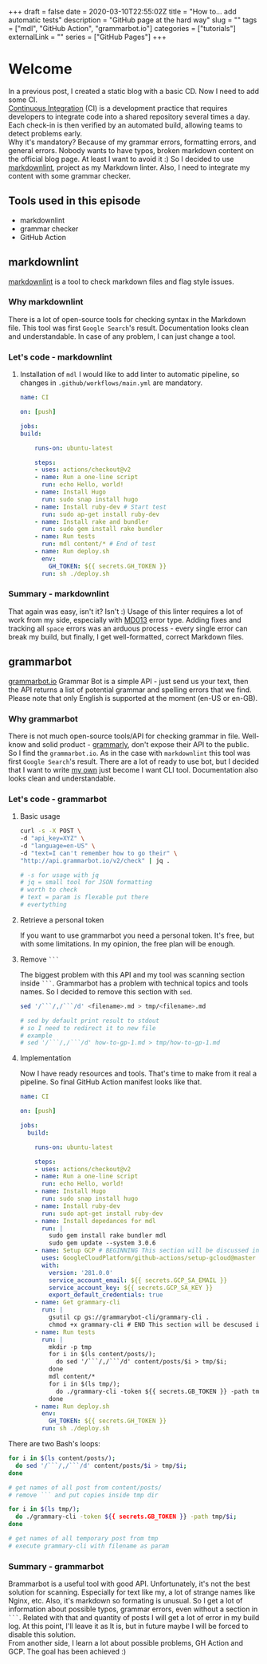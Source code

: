 +++
draft = false
date = 2020-03-10T22:55:02Z
title = "How to... add automatic tests"
description = "GitHub page at the hard way"
slug = ""
tags = ["mdl", "GitHub Action", "grammarbot.io"]
categories = ["tutorials"]
externalLink = ""
series = ["GitHub Pages"]
+++

# Welcome

In a previous post, I created a static blog with a basic CD.
Now I need to add some CI. \
[Continuous Integration][1] (CI) is a development practice
that requires developers to integrate code into a shared
repository several times a day. Each check-in is then verified
by an automated build, allowing teams to detect problems early. \
Why it's mandatory? Because of my grammar errors, formatting errors,
and general errors. Nobody wants to have typos, broken markdown content
on the official blog page. At least I want to avoid it :)
So I decided to use [markdownlint][2],
project as my Markdown linter. Also, I need to integrate my content with some grammar
checker.

## Tools used in this episode

- markdownlint
- grammar checker
- GitHub Action

## markdownlint

[markdownlint][2] is a tool to check markdown
files and flag style issues.

### Why markdownlint

There is a lot of open-source tools
for checking syntax in the Markdown file.
This tool was first `Google Search`'s result.
Documentation looks clean and understandable.
In case of any problem, I can just change a tool.

### Let's code - markdownlint

1. Installation of `mdl`
    I would like to add linter to automatic pipeline,
    so changes in `.github/workflows/main.yml` are mandatory.

    ```yaml
    name: CI

    on: [push]

    jobs:
    build:

        runs-on: ubuntu-latest

        steps:
        - uses: actions/checkout@v2
        - name: Run a one-line script
          run: echo Hello, world!
        - name: Install Hugo
          run: sudo snap install hugo
        - name: Install ruby-dev # Start test
          run: sudo ap-get install ruby-dev
        - name: Install rake and bundler
          run: sudo gem install rake bundler
        - name: Run tests
          run: mdl content/* # End of test
        - name: Run deploy.sh
          env:
            GH_TOKEN: ${{ secrets.GH_TOKEN }}
          run: sh ./deploy.sh
    ```

### Summary - markdownlint

That again was easy, isn't it? Isn't :) Usage of this
linter requires a lot of work from my side, especially
with [MD013][3] error type. Adding fixes and tracking
all `space` errors was an arduous process -
every single error can break my build, but finally,
I get well-formatted, correct Markdown files.

## grammarbot

[grammarbot.io][3] Grammar Bot is a simple API -
just send us your text, then the API returns
a list of potential grammar and spelling errors
that we find. Please note that only English is
supported at the moment (en-US or en-GB).

### Why grammarbot

There is not much open-source tools/API
for checking grammar in file. Well-know and solid product -
[grammarly][5], don't expose their API to the public.
So I find the `grammarbot.io`. As in the case with
`markdownlint` this tool was
first `Google Search`'s result.
There are a lot of ready to use
bot, but I decided that I want to write [my own][6]
just become I want CLI tool.
Documentation also looks clean and understandable.

### Let's code - grammarbot

1. Basic usage

    ```bash
    curl -s -X POST \
    -d "api_key=XYZ" \
    -d "language=en-US" \
    -d "text=I can't remember how to go their" \
    "http://api.grammarbot.io/v2/check" | jq .

    # -s for usage with jq
    # jq = small tool for JSON formatting
    # worth to check
    # text = param is flexable put there
    # evertything
    ```

1. Retrieve a personal token

    If you want to use grammarbot you need a personal token.
    It's free, but with some limitations. In my opinion, the free plan will
    be enough.

1. Remove ` ``` `

    The biggest problem with this API and my tool was
    scanning section inside ` ``` `.
    Grammarbot has a problem with technical
    topics and tools names. So I decided to remove this section with `sed`.

    ```bash
    sed '/```/,/```/d' <filename>.md > tmp/<filename>.md

    # sed by default print result to stdout
    # so I need to redirect it to new file
    # example
    # sed '/```/,/```/d' how-to-gp-1.md > tmp/how-to-gp-1.md
    ```

1. Implementation

    Now I have ready resources and tools.
    That's time to make from it real a pipeline.
    So final GitHub Action manifest looks like that.

      ```yaml
      name: CI

      on: [push]

      jobs:
        build:

          runs-on: ubuntu-latest

          steps:
          - uses: actions/checkout@v2
          - name: Run a one-line script
            run: echo Hello, world!
          - name: Install Hugo
            run: sudo snap install hugo
          - name: Install ruby-dev
            run: sudo apt-get install ruby-dev
          - name: Install depedances for mdl
            run: |
              sudo gem install rake bundler mdl
              sudo gem update --system 3.0.6
          - name: Setup GCP # BEGINNING This section will be discussed in another post
            uses: GoogleCloudPlatform/github-actions/setup-gcloud@master
            with:
              version: '281.0.0'
              service_account_email: ${{ secrets.GCP_SA_EMAIL }}
              service_account_key: ${{ secrets.GCP_SA_KEY }}
              export_default_credentials: true
          - name: Get grammary-cli
            run: |
              gsutil cp gs://grammarybot-cli/grammary-cli .
              chmod +x grammary-cli # END This section will be descused in another post
          - name: Run tests
            run: |
              mkdir -p tmp
              for i in $(ls content/posts/);
                do sed '/```/,/```/d' content/posts/$i > tmp/$i;
              done
              mdl content/*
              for i in $(ls tmp/);
                do ./grammary-cli -token ${{ secrets.GB_TOKEN }} -path tmp/$i;
              done
          - name: Run deploy.sh
            env:
              GH_TOKEN: ${{ secrets.GH_TOKEN }}
            run: sh ./deploy.sh
      ```

There are two Bash's loops:

  ```bash
  for i in $(ls content/posts/);
    do sed '/```/,/```/d' content/posts/$i > tmp/$i;
  done

  # get names of all post from content/posts/
  # remove ``` and put copies inside tmp dir
  ```

  ```bash
  for i in $(ls tmp/);
    do ./grammary-cli -token ${{ secrets.GB_TOKEN }} -path tmp/$i;
  done

  # get names of all temporary post from tmp
  # execute grammary-cli with filename as param
  ```

### Summary - grammarbot

Brammarbot is a useful tool with good API.
Unfortunately, it's not the best solution for scanning.
Especially for text like my, a lot of strange names
like Nginx, etc. Also, it's markdown so formating is unusual.
So I get a lot of information about possible typos, grammar
errors, even without a section in ` ``` `. Related with that
and quantity of posts I will get a lot of error in my build log.
At this point, I'll leave it as It is, but in future maybe I will
be forced to disable this solution. \
From another side, I learn a lot about possible problems,
GH Action and GCP. The goal has been achieved :)

[1]: https://www.thoughtworks.com/continuous-integration
[2]: https://github.com/markdownlint/markdownlint
[3]: https://github.com/markdownlint/markdownlint/blob/master/docs/RULES.md#md013---line-length
[4]: https://www.grammarbot.io/
[5]: https://app.grammarly.com/
[6]: https://3sky.github.io/posts/grammary-bot/